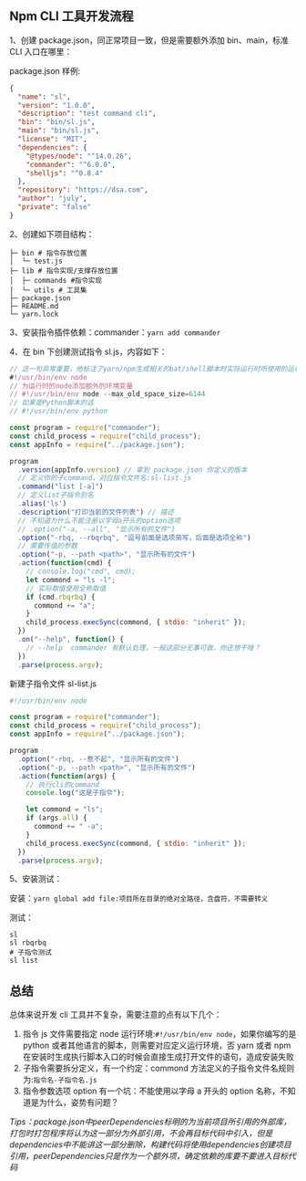 ## Npm CLI 工具开发流程

1、创建 package.json，同正常项目一致，但是需要额外添加 bin、main，标准 CLI 入口在哪里：

package.json 样例:

```json
{
  "name": "sl",
  "version": "1.0.0",
  "description": "test command cli",
  "bin": "bin/sl.js",
  "main": "bin/sl.js",
  "license": "MIT",
  "dependencies": {
    "@types/node": "^14.0.26",
    "commander": "^6.0.0",
    "shelljs": "^0.8.4"
  },
  "repository": "https://dsa.com",
  "author": "july",
  "private": "false"
}
```

2、创建如下项目结构：

```
├─ bin # 指令存放位置
│  └─ test.js
├─ lib # 指令实现/支撑存放位置
│  ├─ commands #指令实现
│  └─ utils # 工具集
├─ package.json
├─ README.md
└─ yarn.lock
```

3、安装指令插件依赖：commander：`yarn add commander`

4、在 bin 下创建测试指令 sl.js，内容如下：

```javascript
// 这一句非常重要，他标注了yarn/npm生成相关的bat/shell脚本时实际运行时所使用的运行环境，如果不写。运行指令时将直接打开指令js文件
#!/usr/bin/env node
// 为运行时的node添加额外的环境变量
// #!/usr/bin/env node --max_old_space_size=6144
// 如果是Python脚本的话
// #!/usr/bin/env python

const program = require("commander");
const child_process = require("child_process");
const appInfo = require("../package.json");

program
  .version(appInfo.version) // 拿到 package.json 你定义的版本
  // 定义你的子command，对应指令文件名:sl-list.js
  .command("list [-a]")
  // 定义list子指令别名
  .alias('ls')
  .description("打印当前的文件列表") // 描述
  // 不知道为什么不能注册以字母a开头的option选项
  // .option("-a, --all", "显示所有的文件")
  .option("-rbq, --rbqrbq", "逗号前面是选项简写，后面是选项全称")
  // 需要传值的参数
  .option("-p, --path <path>", "显示所有的文件")
  .action(function(cmd) {
    // console.log("cmd", cmd);
    let commond = "ls -l";
    // 实际取值使用全称取值
    if (cmd.rbqrbq) {
      commond += "a";
    }
    child_process.execSync(commond, { stdio: "inherit" });
  })
  .on("--help", function() {
    // --help  commander 有默认处理，一般这部分无事可做，你还想干啥？
  })
  .parse(process.argv);
```

新建子指令文件 sl-list.js

```javascript
#!/usr/bin/env node

const program = require("commander");
const child_process = require("child_process");
const appInfo = require("../package.json");

program
  .option("-rbq, --惹不起", "显示所有的文件")
  .option("-p, --path <path>", "显示所有的文件")
  .action(function(args) {
    // 执行cli的command
    console.log("这是子指令");

    let commond = "ls";
    if (args.all) {
      commond += " -a";
    }
    child_process.execSync(commond, { stdio: "inherit" });
  })
  .parse(process.argv);
```

5、安装测试：

安装：`yarn global add file:项目所在目录的绝对全路径，含盘符，不需要转义`

测试：

    sl
    sl rbqrbq
    # 子指令测试
    sl list

## 总结

总体来说开发 cli 工具并不复杂，需要注意的点有以下几个：

1. 指令 js 文件需要指定 node 运行环境:`#!/usr/bin/env node`，如果你编写的是 python 或者其他语言的脚本，则需要对应定义运行环境，否 yarn 或者 npm 在安装时生成执行脚本入口的时候会直接生成打开文件的语句，造成安装失败
2. 子指令需要拆分定义，有一个约定：commond 方法定义的子指令文件名规则为:`指令名-子指令名.js`
3. 指令参数选项 option 有一个坑：不能使用以字母 a 开头的 option 名称，不知道是为什么，姿势有问题？

*Tips：package.json中peerDependencies标明的为当前项目所引用的外部库，打包时打包程序将认为这一部分为外部引用，不会再目标代码中引入，但是dependencies中不能讲这一部分删除，构建代码将使用dependencies创建项目引用，peerDependencies只是作为一个额外项，确定依赖的库要不要进入目标代码*
